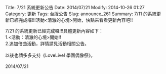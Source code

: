 Title: 7/21 系統更新公告
Date: 2014/07/21
Modify: 2014-10-26 01:27
Category: 更新
Tags: 台版公告
Slug: announce_261
Summary: 7/11 的系統更新已經完成囉!!!活動<清澈的心境>開始，快點來看看更新內容吧!!

<div class="content_news">
<div class="note">
<p>
7/21 的系統更新已經完成囉!!!具體更新內容如下：<br />
1.&lt;活動：清澈的心境&gt;開始!!<br />
2.追加倍曲活動，詳情請見活動相關公告。<br />
<br />
以後也請多多支持《LoveLive! 學園偶像祭》。<br />
<br />
		2014/07/21
		         
</p></div>
</div>
